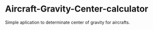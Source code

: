# Aircraft-Gravity-Center-calculator
Simple aplication to determinate center of gravity for aircrafts.    
